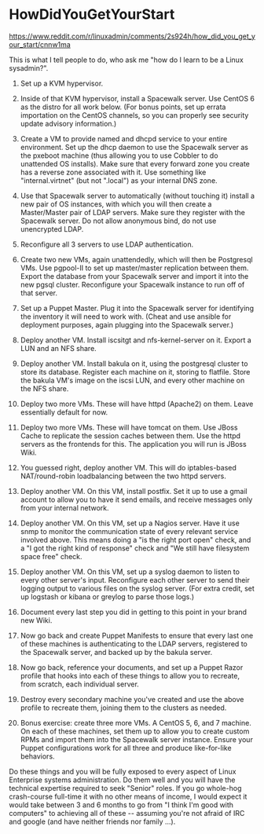 # HowDidYouGetYourStart
https://www.reddit.com/r/linuxadmin/comments/2s924h/how_did_you_get_your_start/cnnw1ma

This is what I tell people to do, who ask me "how do I learn to be a Linux sysadmin?".

1) Set up a KVM hypervisor.

2) Inside of that KVM hypervisor, install a Spacewalk server. Use CentOS 6 as the distro for all work below. (For bonus points, set up errata importation on the CentOS channels, so you can properly see security update advisory information.)

3) Create a VM to provide named and dhcpd service to your entire environment. Set up the dhcp daemon to use the Spacewalk server as the pxeboot machine (thus allowing you to use Cobbler to do unattended OS installs). Make sure that every forward zone you create has a reverse zone associated with it. Use something like "internal.virtnet" (but not ".local") as your internal DNS zone.

4) Use that Spacewalk server to automatically (without touching it) install a new pair of OS instances, with which you will then create a Master/Master pair of LDAP servers. Make sure they register with the Spacewalk server. Do not allow anonymous bind, do not use unencrypted LDAP.

5) Reconfigure all 3 servers to use LDAP authentication.

6) Create two new VMs, again unattendedly, which will then be Postgresql VMs. Use pgpool-II to set up master/master replication between them. Export the database from your Spacewalk server and import it into the new pgsql cluster. Reconfigure your Spacewalk instance to run off of that server.

7) Set up a Puppet Master. Plug it into the Spacewalk server for identifying the inventory it will need to work with. (Cheat and use ansible for deployment purposes, again plugging into the Spacewalk server.)

8) Deploy another VM. Install iscsitgt and nfs-kernel-server on it. Export a LUN and an NFS share.

9) Deploy another VM. Install bakula on it, using the postgresql cluster to store its database. Register each machine on it, storing to flatfile. Store the bakula VM's image on the iscsi LUN, and every other machine on the NFS share.

10) Deploy two more VMs. These will have httpd (Apache2) on them. Leave essentially default for now.

11) Deploy two more VMs. These will have tomcat on them. Use JBoss Cache to replicate the session caches between them. Use the httpd servers as the frontends for this. The application you will run is JBoss Wiki.

12) You guessed right, deploy another VM. This will do iptables-based NAT/round-robin loadbalancing between the two httpd servers.

13) Deploy another VM. On this VM, install postfix. Set it up to use a gmail account to allow you to have it send emails, and receive messages only from your internal network.

14) Deploy another VM. On this VM, set up a Nagios server. Have it use snmp to monitor the communication state of every relevant service involved above. This means doing a "is the right port open" check, and a "I got the right kind of response" check and "We still have filesystem space free" check.

15) Deploy another VM. On this VM, set up a syslog daemon to listen to every other server's input. Reconfigure each other server to send their logging output to various files on the syslog server. (For extra credit, set up logstash or kibana or greylog to parse those logs.)

16) Document every last step you did in getting to this point in your brand new Wiki.

17) Now go back and create Puppet Manifests to ensure that every last one of these machines is authenticating to the LDAP servers, registered to the Spacewalk server, and backed up by the bakula server.

18) Now go back, reference your documents, and set up a Puppet Razor profile that hooks into each of these things to allow you to recreate, from scratch, each individual server.

19) Destroy every secondary machine you've created and use the above profile to recreate them, joining them to the clusters as needed.

20) Bonus exercise: create three more VMs. A CentOS 5, 6, and 7 machine. On each of these machines, set them up to allow you to create custom RPMs and import them into the Spacewalk server instance. Ensure your Puppet configurations work for all three and produce like-for-like behaviors.

Do these things and you will be fully exposed to every aspect of Linux Enterprise systems administration. Do them well and you will have the technical expertise required to seek "Senior" roles. If you go whole-hog crash-course full-time it with no other means of income, I would expect it would take between 3 and 6 months to go from "I think I'm good with computers" to achieving all of these -- assuming you're not afraid of IRC and google (and have neither friends nor family ...).
